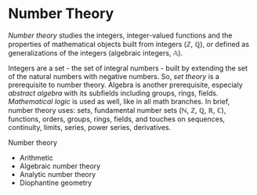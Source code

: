 # Number Theory

*Number theory* studies the integers, integer-valued functions and the properties of mathematical objects built from integers (ℤ, ℚ), or defined as generalizations of the integers (algebraic integers, 𝔸).

Integers are a set - the set of integral numbers - built by extending the set of the natural numbers with negative numbers. So, *set theory* is a prerequisite to number theory. Algebra is another prerequisite, especialy *abstract algebra* with its subfields including groups, rings, fields. *Mathematical logic* is used as well, like in all math branches. In brief, number theory uses: sets, fundamental number sets (ℕ, ℤ, ℚ, ℝ, ℂ), functions, orders, groups, rings, fields, and touches on sequences, continuity, limits, series, power series, derivatives.



Number theory
- Arithmetic
- Algebraic number theory
- Analytic number theory
- Diophantine geometry

